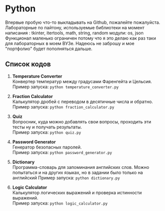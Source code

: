# Python
Впервые пробую что-то выкладывать на Github, пожалейте пожалуйста.
Лабораторные по пайтону, используемые библиотеки на момент написания : tkinter, itertools, math, string, random
модули: os, json
Функционал маленько ограничен потому что я это делаю как раз таки для лабораторных в моем ВУЗе. Надеюсь не заброшу и мое "портфолио" будет пополняться дальше.
## Список кодов
1. **Temperature Converter**  
   Конвертер температур между градусами Фаренгейта и Цельсия.  
   Пример запуска: `python temperature_converter.py`

2. **Fraction Calculator**  
   Калькулятор дробей с переводом в десятичные числа и обратно.  
   Пример запуска: `python fraction_calculator.py`

3. **Quiz**  
   Вопросник, куда можно добавлять свои вопросы, проходить эти тесты ну и получать результаты.   
   Пример запуска: `python quiz.py`

4. **Password Generator**  
   Генератор безопасных паролей.  
   Пример запуска: `python password_generator.py`

5. **Dictionary**  
   Программа-словарь для запоминания английских слов. Можно попытаться и на других языках, но в задании было только на английский 
   Пример запуска: `python dictionary.py`

6. **Logic Calculator**  
   Калькулятор логических выражений и проверка истинности выражений.  
   Пример запуска: `python logic_calculator.py`
